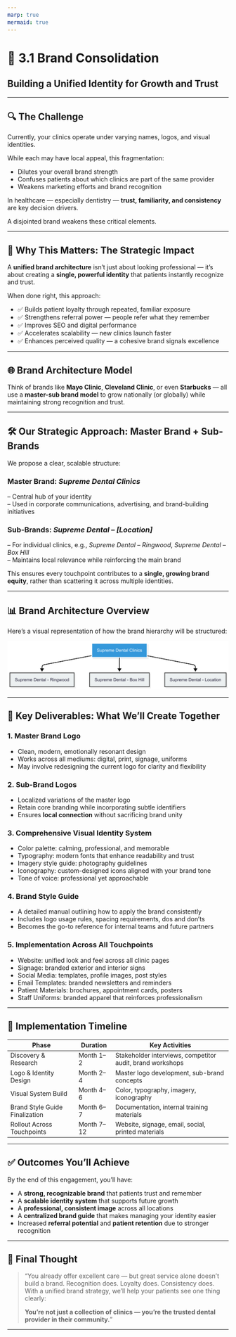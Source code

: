 ```yaml
---
marp: true
mermaid: true
---
```


# 🦷 3.1 Brand Consolidation  
## Building a Unified Identity for Growth and Trust  

---

## 🔍 The Challenge

Currently, your clinics operate under varying names, logos, and visual identities.

While each may have local appeal, this fragmentation:

- Dilutes your overall brand strength  
- Confuses patients about which clinics are part of the same provider  
- Weakens marketing efforts and brand recognition  

In healthcare — especially dentistry — **trust, familiarity, and consistency** are key decision drivers.

A disjointed brand weakens these critical elements.

---

## 🧭 Why This Matters: The Strategic Impact

A **unified brand architecture** isn’t just about looking professional — it’s about creating a **single, powerful identity** that patients instantly recognize and trust.

When done right, this approach:

- ✅ Builds patient loyalty through repeated, familiar exposure  
- ✅ Strengthens referral power — people refer what they remember  
- ✅ Improves SEO and digital performance  
- ✅ Accelerates scalability — new clinics launch faster  
- ✅ Enhances perceived quality — a cohesive brand signals excellence  

---

## 🌐 Brand Architecture Model

Think of brands like **Mayo Clinic**, **Cleveland Clinic**, or even **Starbucks** — all use a **master-sub brand model** to grow nationally (or globally) while maintaining strong recognition and trust.

---

## 🛠️ Our Strategic Approach: Master Brand + Sub-Brands

We propose a clear, scalable structure:

### **Master Brand:** *Supreme Dental Clinics*  
– Central hub of your identity  
– Used in corporate communications, advertising, and brand-building initiatives  

### **Sub-Brands:** *Supreme Dental – [Location]*  
– For individual clinics, e.g., *Supreme Dental – Ringwood*, *Supreme Dental – Box Hill*  
– Maintains local relevance while reinforcing the main brand  

This ensures every touchpoint contributes to a **single, growing brand equity**, rather than scattering it across multiple identities.

---

## 📊 Brand Architecture Overview

Here’s a visual representation of how the brand hierarchy will be structured:

![Brand Architecture Overview](images/Brand_Architecture.png)

---

## 🎨 Key Deliverables: What We’ll Create Together

### 1. **Master Brand Logo**
- Clean, modern, emotionally resonant design  
- Works across all mediums: digital, print, signage, uniforms  
- May involve redesigning the current logo for clarity and flexibility  

### 2. **Sub-Brand Logos**
- Localized variations of the master logo  
- Retain core branding while incorporating subtle identifiers  
- Ensures **local connection** without sacrificing brand unity  

### 3. **Comprehensive Visual Identity System**
- Color palette: calming, professional, and memorable  
- Typography: modern fonts that enhance readability and trust  
- Imagery style guide: photography guidelines  
- Iconography: custom-designed icons aligned with your brand tone  
- Tone of voice: professional yet approachable  

### 4. **Brand Style Guide**
- A detailed manual outlining how to apply the brand consistently  
- Includes logo usage rules, spacing requirements, dos and don’ts  
- Becomes the go-to reference for internal teams and future partners  

### 5. **Implementation Across All Touchpoints**
- Website: unified look and feel across all clinic pages  
- Signage: branded exterior and interior signs  
- Social Media: templates, profile images, post styles  
- Email Templates: branded newsletters and reminders  
- Patient Materials: brochures, appointment cards, posters  
- Staff Uniforms: branded apparel that reinforces professionalism  

---

## 📅 Implementation Timeline

| Phase | Duration | Key Activities |
|-------|----------|----------------|
| Discovery & Research | Month 1–2 | Stakeholder interviews, competitor audit, brand workshops |
| Logo & Identity Design | Month 2–4 | Master logo development, sub-brand concepts |
| Visual System Build | Month 4–6 | Color, typography, imagery, iconography |
| Brand Style Guide Finalization | Month 6–7 | Documentation, internal training materials |
| Rollout Across Touchpoints | Month 7–12 | Website, signage, email, social, printed materials |

---

## ✅ Outcomes You’ll Achieve

By the end of this engagement, you’ll have:

- A **strong, recognizable brand** that patients trust and remember  
- A **scalable identity system** that supports future growth  
- A **professional, consistent image** across all locations  
- A **centralized brand guide** that makes managing your identity easier  
- Increased **referral potential** and **patient retention** due to stronger recognition  

---

## 💬 Final Thought

> “You already offer excellent care — but great service alone doesn’t build a brand. Recognition does. Loyalty does. Consistency does. With a unified brand strategy, we’ll help your patients see one thing clearly:  
>  
> **You’re not just a collection of clinics — you’re the trusted dental provider in their community.**”

---